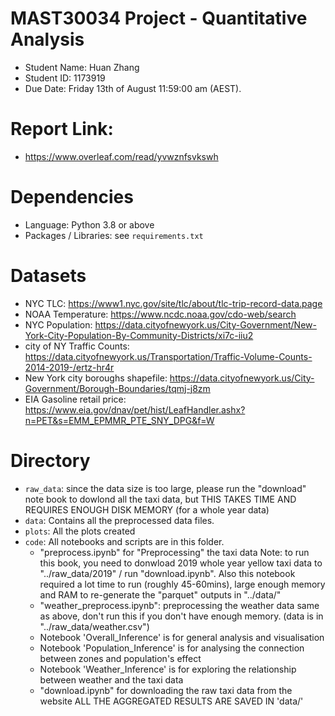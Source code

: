 # MAST30034 Project - Quantitative Analysis
- Student Name: Huan Zhang
- Student ID: 1173919
- Due Date: Friday 13th of August 11:59:00 am (AEST).

# Report Link: 
- https://www.overleaf.com/read/yvwznfsvkswh

# Dependencies
- Language: Python 3.8 or above
- Packages / Libraries: see `requirements.txt`

# Datasets
- NYC TLC: https://www1.nyc.gov/site/tlc/about/tlc-trip-record-data.page
- NOAA Temperature: https://www.ncdc.noaa.gov/cdo-web/search
- NYC Population: https://data.cityofnewyork.us/City-Government/New-York-City-Population-By-Community-Districts/xi7c-iiu2
- city of NY Traffic Counts: https://data.cityofnewyork.us/Transportation/Traffic-Volume-Counts-2014-2019-/ertz-hr4r
- New York city boroughs shapefile: https://data.cityofnewyork.us/City-Government/Borough-Boundaries/tqmj-j8zm
- EIA Gasoline retail price: https://www.eia.gov/dnav/pet/hist/LeafHandler.ashx?n=PET&s=EMM_EPMMR_PTE_SNY_DPG&f=W
# Directory
- `raw_data`: since the data size is too large, please run the "download" note book to dowlond all the taxi data, but THIS TAKES TIME AND REQUIRES ENOUGH DISK MEMORY (for a whole year data)
- `data`: Contains all the preprocessed data files. 
- `plots`: All the plots created
- `code`: All notebooks and scripts are in this folder. 
    - "preprocess.ipynb" for "Preprocessing" the taxi data
    Note: to run this book, you need to donwload 2019 whole year yellow taxi data to "../raw_data/2019" / run "download.ipynb". Also this notebook required a lot time to run (roughly 45-60mins), large enough memory and RAM to re-generate the "parquet" outputs in "../data/"
    - "weather_preprocess.ipynb": preprocessing the weather data same as above, don't run this if you don't have enough memory. (data is in "../raw_data/weather.csv")
    - Notebook 'Overall_Inference' is for general analysis and visualisation
    - Notebook 'Population_Inference' is for analysing the connection between zones and population's effect
    - Notebook 'Weather_Inference' is for exploring the relationship between weather and the taxi data
    - "download.ipynb" for downloading the raw taxi data from the website
ALL THE AGGREGATED RESULTS ARE SAVED IN 'data/'
